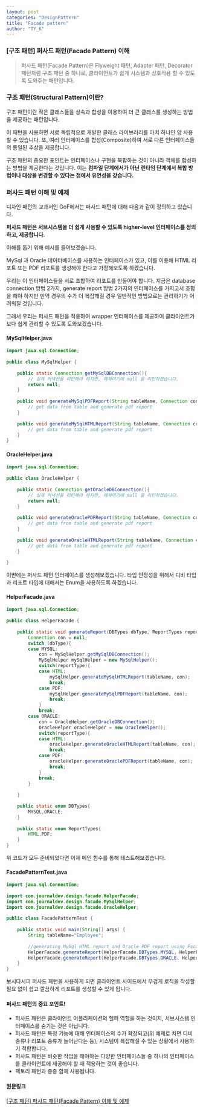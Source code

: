 ```yaml
---
layout: post
categories: "DesignPattern"
title: "Facade pattern"
author: "TY_K"
---
```


### [구조 패턴] 퍼사드 패턴(Facade Pattern) 이해

> 퍼사드 패턴(Facade Pattern)은 Flyweight 패턴, Adapter 패턴, Decorator 패턴처럼 구조 패턴 중 하나로, 클라이언트가 쉽게 시스템과 상호작용 할 수 있도록 도와주는 패턴입니다.

### 구조 패턴(Structural Pattern)이란?

구조 패턴이란 작은 클래스들을 상속과 합성을 이용하여 더 큰 클래스를 생성하는 방법을 제공하는 패턴입니다.

이 패턴을 사용하면 서로 독립적으로 개발한 클래스 라이브러리를 마치 하나인 양 사용할 수 있습니다. 또, 여러 인터페이스를 합성(Composite)하여 서로 다른 인터페이스들의 통일된 추상을 제공합니다.

구조 패턴의 중요한 포인트는 인터페이스나 구현을 복합하는 것이 아니라 객체를 합성하는 방법을 제공한다는 것입니다. 이는 **컴파일 단계에서가 아닌 런타임 단계에서 복합 방법이나 대상을 변경할 수 있다는 점에서 유연성을 갖습니다.**

### 퍼사드 패턴 이해 및 예제

디자인 패턴의 교과서인 GoF에서는 퍼사드 패턴에 대해 다음과 같이 정의하고 있습니다.

**퍼사드 패턴은 서브시스템을 더 쉽게 사용할 수 있도록 higher-level 인터페이스를 정의하고, 제공합니다.**

이해를 돕기 위해 예시를 들어보겠습니다.

MySql 과 Oracle 데이터베이스를 사용하는 인터페이스가 있고, 이를 이용해 HTML 리포트 또는 PDF 리포트를 생성해야 한다고 가정해보도록 하겠습니다.

우리는 이 인터페이스들을 서로 조합하여 리포트를 만들어야 합니다. 지금은 database connection 방법 2가지, generate report 방법 2가지의 인터페이스를 가지고서 조합을 해야 하지만 만약 경우의 수가 더 복잡해질 경우 일반적인 방법으로는 관리하기가 어려워질 것입니다.

그래서 우리는 퍼사드 패턴을 적용하여 wrapper 인터페이스를 제공하여 클라이언트가 보다 쉽게 관리할 수 있도록 도와보겠습니다.

#### MySqlHelper.java

```java
import java.sql.Connection;
 
public class MySqlHelper {
	
	public static Connection getMySqlDBConnection(){
		// 실제 커넥션을 리턴해야 하지만, 예제이기에 null 을 리턴하겠습니다.
		return null;
	}
	
	public void generateMySqlPDFReport(String tableName, Connection con){
		// get data from table and generate pdf report
	}
	
	public void generateMySqlHTMLReport(String tableName, Connection con){
		// get data from table and generate pdf report
	}
}
```

#### OracleHelper.java

```java
import java.sql.Connection;
 
public class OracleHelper {
 
	public static Connection getOracleDBConnection(){
		// 실제 커넥션을 리턴해야 하지만, 예제이기에 null 을 리턴하겠습니다.
		return null;
	}
	
	public void generateOraclePDFReport(String tableName, Connection con){
		// get data from table and generate pdf report
	}
	
	public void generateOracleHTMLReport(String tableName, Connection con){
		// get data from table and generate pdf report
	}
	
}
```

이번에는 퍼사드 패턴 인터페이스를 생성해보겠습니다. 타입 안정성을 위해서 디비 타입과 리포트 타입에 대해서는 Enum을 사용하도록 하겠습니다.

#### HelperFacade.java

```java
import java.sql.Connection;
 
public class HelperFacade {
 
	public static void generateReport(DBTypes dbType, ReportTypes reportType, String tableName){
		Connection con = null;
		switch (dbType){
		case MYSQL: 
			con = MySqlHelper.getMySqlDBConnection();
			MySqlHelper mySqlHelper = new MySqlHelper();
			switch(reportType){
			case HTML:
				mySqlHelper.generateMySqlHTMLReport(tableName, con);
				break;
			case PDF:
				mySqlHelper.generateMySqlPDFReport(tableName, con);
				break;
			}
			break;
		case ORACLE: 
			con = OracleHelper.getOracleDBConnection();
			OracleHelper oracleHelper = new OracleHelper();
			switch(reportType){
			case HTML:
				oracleHelper.generateOracleHTMLReport(tableName, con);
				break;
			case PDF:
				oracleHelper.generateOraclePDFReport(tableName, con);
				break;
			}
			break;
		}
		
	}
	
	public static enum DBTypes{
		MYSQL,ORACLE;
	}
	
	public static enum ReportTypes{
		HTML,PDF;
	}
}
```

위 코드가 모두 준비되었다면 이제 메인 함수를 통해 테스트해보겠습니다.

#### FacadePatternTest.java

```java
import java.sql.Connection;
 
import com.journaldev.design.facade.HelperFacade;
import com.journaldev.design.facade.MySqlHelper;
import com.journaldev.design.facade.OracleHelper;
 
public class FacadePatternTest {
 
	public static void main(String[] args) {
		String tableName="Employee";
		
		//generating MySql HTML report and Oracle PDF report using Facade
		HelperFacade.generateReport(HelperFacade.DBTypes.MYSQL, HelperFacade.ReportTypes.HTML, tableName);
		HelperFacade.generateReport(HelperFacade.DBTypes.ORACLE, HelperFacade.ReportTypes.PDF, tableName);
	}
}
```

보시다시피 퍼사드 패턴을 사용하게 되면 클라이언트 사이드에서 무겁게 로직을 작성할 필요 없이 쉽고 깔끔하게 리포트를 생성할 수 있게 됩니다.

#### 퍼사드 패턴의 중요 포인트!

* 퍼사드 패턴은 클라이언트 어플리케이션의 헬퍼 역할을 하는 것이지, 서브시스템 인터페이스를 숨기는 것은 아닙니다.
* 퍼사드 패턴은 특정 기능에 대해 인터페이스의 수가 확장되고(위 예제로 치면 디비 종류나 리포트 종류가 늘어난다는 등), 시스템이 복잡해질 수 있는 상황에서 사용하기 적합합니다.
* 퍼사드 패턴은 비슷한 작업을 해야하는 다양한 인터페이스들 중 하나의 인터페이스를 클라이언트에 제공해야 할 때 적용하는 것이 좋습니다.
* 팩토리 패턴과 종종 함께 사용됩니다.

#### 원문링크

[[구조 패턴] 퍼사드 패턴(Facade Pattern) 이해 및 예제][link1]

[link1]: https://readystory.tistory.com/193?category=822867 "link1"